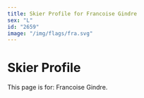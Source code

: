 ```yaml
---
title: Skier Profile for Francoise Gindre
sex: "L"
id: "2659"
image: "/img/flags/fra.svg" 
---
```


# Skier Profile

This page is for: Francoise Gindre.
    